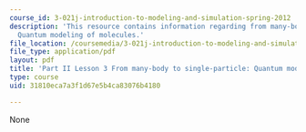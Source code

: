 ```yaml
---
course_id: 3-021j-introduction-to-modeling-and-simulation-spring-2012
description: 'This resource contains information regarding from many-body to single-particle:
  Quantum modeling of molecules.'
file_location: /coursemedia/3-021j-introduction-to-modeling-and-simulation-spring-2012/31810eca7a3f1d67e5b4ca83076b4180_MIT3_021JS12_L3.pdf
file_type: application/pdf
layout: pdf
title: 'Part II Lesson 3 From many-body to single-particle: Quantum modeling of molecules'
type: course
uid: 31810eca7a3f1d67e5b4ca83076b4180

---
```

None